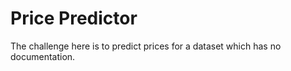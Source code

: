 # Price Predictor

The challenge here is to predict prices for a dataset which has no documentation.
